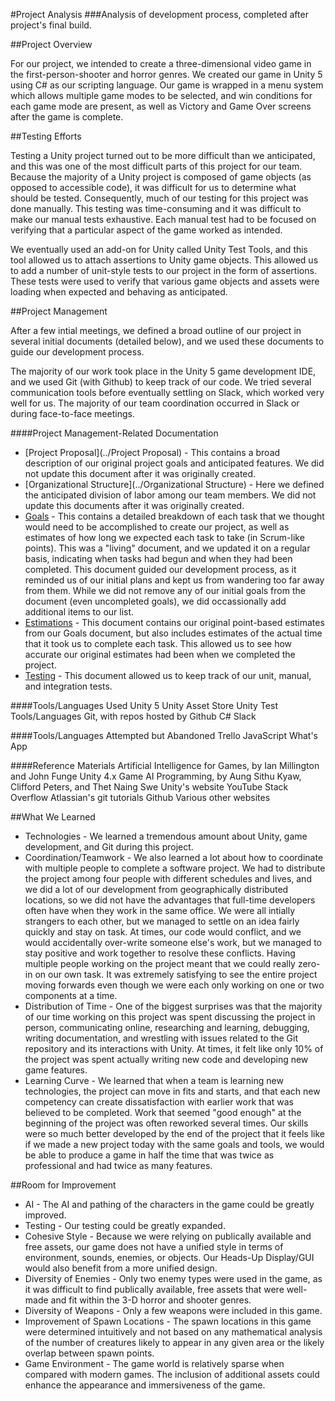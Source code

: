 #Project Analysis
###Analysis of development process, completed after project's final build.

##Project Overview

For our project, we intended to create a three-dimensional video game in the first-person-shooter and horror genres. We created our game in Unity 5 using C# as our scripting language. Our game is wrapped in a menu system which allows multiple game modes to be selected, and win conditions for each game mode are present, as well as Victory and Game Over screens after the game is complete.

##Testing Efforts

Testing a Unity project turned out to be more difficult than we anticipated, and this was one of the most difficult parts of this project for our team. Because the majority of a Unity project is composed of game objects (as opposed to accessible code), it was difficult for us to determine what should be tested. Consequently, much of our testing for this project was done manually. This testing was time-consuming and it was difficult to make our manual tests exhaustive. Each manual test had to be focused on verifying that a particular aspect of the game worked as intended.

We eventually used an add-on for Unity called Unity Test Tools, and this tool allowed us to attach assertions to Unity game objects. This allowed us to add a number of unit-style tests to our project in the form of assertions. These tests were used to verify that various game objects and assets were loading when expected and behaving as anticipated.

##Project Management 

After a few intial meetings, we defined a broad outline of our project in several initial documents (detailed below), and we used these documents to guide our development process.

The majority of our work took place in the Unity 5 game development IDE, and we used Git (with Github) to keep track of our code. We tried several communication tools before eventually settling on Slack, which worked very well for us. The majority of our team coordination occurred in Slack or during face-to-face meetings.

####Project Management-Related Documentation

* [Project Proposal](../Project Proposal) - This contains a broad description of our original project goals and anticipated features. We did not update this document after it was originally created.
* [Organizational Structure](../Organizational Structure) - Here we defined the anticipated division of labor among our team members. We did not update this documents after it was originally created.
* [Goals](../Goals) - This contains a detailed breakdown of each task that we thought would need to be accomplished to create our project, as well as estimates of how long we expected each task to take (in Scrum-like points). This was a "living" document, and we updated it on a regular basis, indicating when tasks had begun and when they had been completed. This document guided our development process, as it reminded us of our initial plans and kept us from wandering too far away from them. While we did not remove any of our initial goals from the document (even uncompleted goals), we did occassionally add additional items to our list.
* [Estimations](../Estimations) - This document contains our original point-based estimates from our Goals document, but also includes estimates of the actual time that it took us to complete each task. This allowed us to see how accurate our original estimates had been when we completed the project.
* [Testing](../Estimations)  - This document allowed us to keep track of our unit, manual, and integration tests.

####Tools/Languages Used
Unity 5
Unity Asset Store
Unity Test Tools/Languages
Git, with repos hosted by Github
C#
Slack

####Tools/Languages Attempted but Abandoned
Trello
JavaScript
What's App

####Reference Materials
Artificial Intelligence for Games, by Ian Millington and John Funge
Unity 4.x Game AI Programming, by Aung Sithu Kyaw, Clifford Peters, and Thet Naing Swe
Unity's website
YouTube
Stack Overflow
Atlassian's git tutorials
Github
Various other websites

##What We Learned

* Technologies - We learned a tremendous amount about Unity, game development, and Git during this project.
* Coordination/Teamwork - We also learned a lot about how to coordinate with multiple people to complete a software project. We had to distribute the project among four people with different schedules and lives, and we did a lot of our development from geographically distributed locations, so we did not have the advantages that full-time developers often have when they work in the same office. We were all intially strangers to each other, but we managed to settle on an idea fairly quickly and stay on task. At times, our code would conflict, and we would accidentally over-write someone else's work, but we managed to stay positive and work together to resolve these conflicts. Having multiple people working on the project meant that we could really zero-in on our own task. It was extremely satisfying to see the entire project moving forwards even though we were each only working on one or two components at a time.
* Distribution of Time - One of the biggest surprises was that the majority of our time working on this project was spent discussing the project in person, communicating online, researching and learning, debugging, writing documentation, and wrestling with issues related to the Git repository and its interactions with Unity. At times, it felt like only  10% of the project was spent actually writing new code and developing new game features. 
* Learning Curve - We learned that when a team is learning new technologies, the project can move in fits and starts, and that each new competency can create dissatisfaction with earlier work that was believed to be completed. Work that seemed "good enough" at the beginning of the project was often reworked several times. Our skills were so much better developed by the end of the project that it feels like if we made a new project today with the same goals and tools, we would be able to produce a game in half the time that was twice as professional and had twice as many features.

##Room for Improvement

* AI - The AI and pathing of the characters in the game could be greatly improved.
* Testing - Our testing could be greatly expanded.
* Cohesive Style - Because we were relying on publically available and free assets, our game does not have a unified style in terms of environment, sounds, enemies, or objects. Our Heads-Up Display/GUI would also benefit from a more unified design.
* Diversity of Enemies - Only two enemy types were used in the game, as it was difficult to find publically available, free assets that were well-made and fit within the 3-D horror and shooter genres.
* Diversity of Weapons - Only a few weapons were included in this game.
* Improvement of Spawn Locations - The spawn locations in this game were determined intuitively and not based on any mathematical analysis of the number of creatures likely to appear in any given area or the likely overlap between spawn points.
* Game Environment - The game world is relatively sparse when compared with modern games. The inclusion of additional assets could enhance the appearance and immersiveness of the game. 